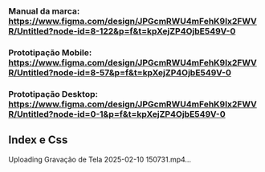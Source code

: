 ### Manual da marca: https://www.figma.com/design/JPGcmRWU4mFehK9Ix2FWVR/Untitled?node-id=8-122&p=f&t=kpXejZP4OjbE549V-0
### Prototipação Mobile: https://www.figma.com/design/JPGcmRWU4mFehK9Ix2FWVR/Untitled?node-id=8-57&p=f&t=kpXejZP4OjbE549V-0
### Prototipação Desktop: https://www.figma.com/design/JPGcmRWU4mFehK9Ix2FWVR/Untitled?node-id=0-1&p=f&t=kpXejZP4OjbE549V-0

## Index e Css
Uploading Gravação de Tela 2025-02-10 150731.mp4…

